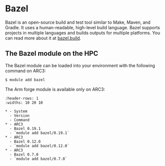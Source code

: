 # Bazel

Bazel is an open-source build and test tool similar to Make, Maven, and Gradle. It uses a human-readable, high-level build language. Bazel supports projects in multiple languages and builds outputs for multiple platforms. You can read more about it at [bazel.build](https://bazel.build/).

## The Bazel module on the HPC

The Bazel module can be loaded into your environment with the following command on ARC3:

```bash
$ module add bazel
```

The Arm forge module is available only on ARC3:

```{list-table}
:header-rows: 1
:widths: 10 20 10

* - System
  - Version
  - Command
* - ARC3
  - Bazel 0.19.1
  - `module add bazel/0.19.1`
* - ARC3
  - Bazel 0.12.0
  - `module add bazel/0.12.0`
* - ARC3
  - Bazel 0.7.0
  - `module add bazel/0.7.0`
```


